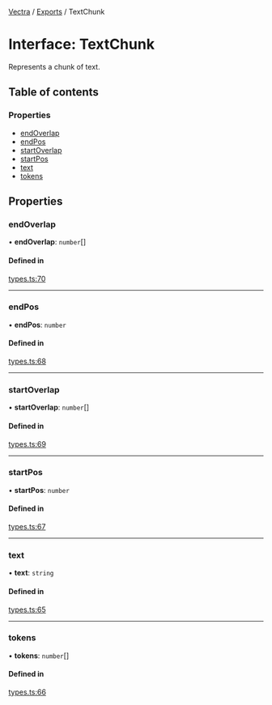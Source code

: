 [Vectra](../README.md) / [Exports](../modules.md) / TextChunk

# Interface: TextChunk

Represents a chunk of text.

## Table of contents

### Properties

- [endOverlap](TextChunk.md#endoverlap)
- [endPos](TextChunk.md#endpos)
- [startOverlap](TextChunk.md#startoverlap)
- [startPos](TextChunk.md#startpos)
- [text](TextChunk.md#text)
- [tokens](TextChunk.md#tokens)

## Properties

### endOverlap

• **endOverlap**: `number`[]

#### Defined in

[types.ts:70](https://github.com/bartonmalow/vectra/blob/418123d/src/types.ts#L70)

___

### endPos

• **endPos**: `number`

#### Defined in

[types.ts:68](https://github.com/bartonmalow/vectra/blob/418123d/src/types.ts#L68)

___

### startOverlap

• **startOverlap**: `number`[]

#### Defined in

[types.ts:69](https://github.com/bartonmalow/vectra/blob/418123d/src/types.ts#L69)

___

### startPos

• **startPos**: `number`

#### Defined in

[types.ts:67](https://github.com/bartonmalow/vectra/blob/418123d/src/types.ts#L67)

___

### text

• **text**: `string`

#### Defined in

[types.ts:65](https://github.com/bartonmalow/vectra/blob/418123d/src/types.ts#L65)

___

### tokens

• **tokens**: `number`[]

#### Defined in

[types.ts:66](https://github.com/bartonmalow/vectra/blob/418123d/src/types.ts#L66)

